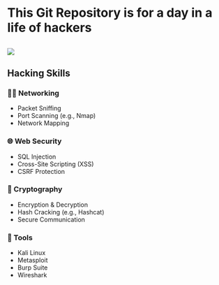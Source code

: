 # This Git Repository is for a day in a life of hackers
![](https://your-logo-url.com/logo.png)
---
## Hacking Skills
### 🕵️‍♂️ Networking
- Packet Sniffing
- Port Scanning (e.g., Nmap)
- Network Mapping

### 🌐 Web Security
- SQL Injection
- Cross-Site Scripting (XSS)
- CSRF Protection

### 🔐 Cryptography
- Encryption & Decryption
- Hash Cracking (e.g., Hashcat)
- Secure Communication

### 🔧 Tools
- Kali Linux
- Metasploit
- Burp Suite
- Wireshark